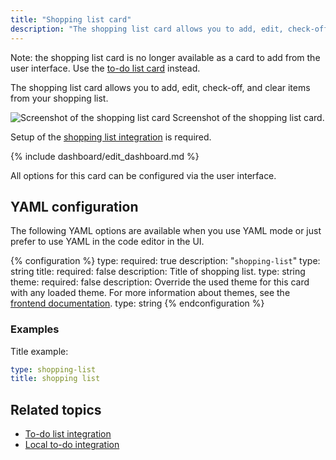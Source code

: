 ```yaml
---
title: "Shopping list card"
description: "The shopping list card allows you to add, edit, check-off, and clear items from your shopping list."
---
```


Note: the shopping list card is no longer available as a card to add from the user interface. Use the [to-do list card](/dashboards/todo-list/) instead.

The shopping list card allows you to add, edit, check-off, and clear items from your shopping list.

<p class='img'>
<img src='/images/dashboards/shopping_list_card.gif' alt='Screenshot of the shopping list card'>
Screenshot of the shopping list card.
</p>

Setup of the [shopping list integration](/integrations/shopping_list/) is required.

{% include dashboard/edit_dashboard.md %}

All options for this card can be configured via the user interface.

## YAML configuration

The following YAML options are available when you use YAML mode or just prefer to use YAML in the code editor in the UI.

{% configuration %}
type:
  required: true
  description: "`shopping-list`"
  type: string
title:
  required: false
  description: Title of shopping list.
  type: string
theme:
  required: false
  description: Override the used theme for this card with any loaded theme. For more information about themes, see the [frontend documentation](/integrations/frontend/).
  type: string
{% endconfiguration %}

### Examples

Title example:

```yaml
type: shopping-list
title: shopping list
```

## Related topics

- [To-do list integration](/integrations/todo)
- [Local to-do integration](/integrations/local_todo/)